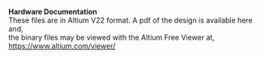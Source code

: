 **Hardware Documentation**  
These files are in Altium V22 format. 
A pdf of the design is available here and,  
the binary files may be viewed with the Altium Free Viewer at,  
https://www.altium.com/viewer/
